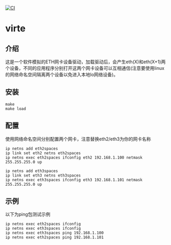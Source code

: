 [![CI](https://github.com/QQxiaoming/virte/actions/workflows/ci.yml/badge.svg?branch=main)](https://github.com/QQxiaoming/virte/actions/workflows/ci.yml)

# virte

## 介绍

这是一个软件模拟的ETH网卡设备驱动，加载驱动后，会产生eth(X)和eth(X+1)两个设备，不同的应用程序分别打开这两个网卡设备可以互相通信(注意要使用linux的网络命名空间隔离两个设备以免进入本地lo网络设备)。

## 安装

```shell
make
make load
```
## 配置

使用网络命名空间分别配置两个网卡，注意替换eth2/eth3为你的网卡名称

```shell
ip netns add eth2spaces
ip link set eth2 netns eth2spaces
ip netns exec eth2spaces ifconfig eth2 192.168.1.100 netmask 255.255.255.0 up

ip netns add eth3spaces
ip link set eth3 netns eth3spaces
ip netns exec eth3spaces ifconfig eth3 192.168.1.101 netmask 255.255.255.0 up
```

## 示例

以下为ping包测试示例

```shell
ip netns exec eth2spaces ifconfig
ip netns exec eth3spaces ifconfig
ip netns exec eth3spaces ping 192.168.1.100
ip netns exec eth2spaces ping 192.168.1.101
```

